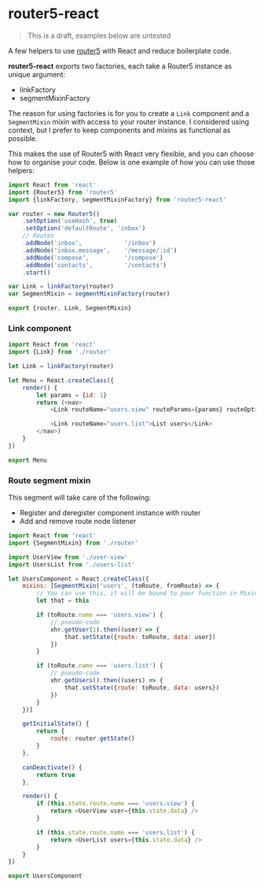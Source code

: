# router5-react

> This is a draft, examples below are untested

A few helpers to use [router5](https://github.com/router5/router5) with React and reduce boilerplate code.

__router5-react__ exports two factories, each take a Router5 instance as unique argument:

- linkFactory
- segmentMixinFactory

The reason for using factories is for you to create a `Link` component and a `SegmentMixin` mixin
with access to your router instance. I considered using context, but I prefer to keep components
and mixins as functional as possible.

This makes the use of Router5 with React very flexible, and you can choose how to organise your
code. Below is one example of how you can use those helpers:


```javascript
import React from 'react'
import {Router5} from 'router5'
import {linkFactory, segmentMixinFactory} from 'router5-react'

var router = new Router5()
    .setOption('useHash', true)
    .setOption('defaultRoute', 'inbox')
    // Routes
    .addNode('inbox',            '/inbox')
    .addNode('inbox.message',    '/message/:id')
    .addNode('compose',          '/compose')
    .addNode('contacts',         '/contacts')
    .start()

var Link = linkFactory(router)
var SegmentMixin = segmentMixinFactory(router)

export {router, Link, SegmentMixin}
```

### Link component

```javascript
import React from 'react'
import {Link} from './router'

let Link = linkFactory(router)

let Menu = React.createClass({
    render() {
        let params = {id: 1}
        return (<nav>
            <Link routeName="users.view" routeParams={params} routeOptions={reload: true}>View user 1</Link>

            <Link routeName="users.list">List users</Link>
        </nav>)
    }
})

export Menu
```

### Route segment mixin

This segment will take care of the following:

- Register and deregister component instance with router
- Add and remove route node listener

```javascript
import React from 'react'
import {SegmentMixin} from './router'

import UserView from './user-view'
import UsersList from './users-list'

let UsersComponent = React.createClass({
    mixins: [SegmentMixin('users', (toRoute, fromRoute) => {
        // You can use this, it will be bound to your function in Mixin
        let that = this

        if (toRoute.name === 'users.view') {
            // pseudo-code
            xhr.getUser(1).then((user) => {
                that.setState({route: toRoute, data: user})
            })
        }

        if (toRoute.name === 'users.list') {
            // pseudo-code
            xhr.getUsers().then((users) => {
                that.setState({route: toRoute, data: users})
            })
        }
    })]

    getInitialState() {
        return {
            route: router.getState()
        }
    },

    canDeactivate() {
        return true
    },

    render() {
        if (this.state.route.name === 'users.view') {
            return <UserView user={this.state.data} />
        }

        if (this.state.route.name === 'users.list') {
            return <UserList users={this.state.data} />
        }
    }
})

export UsersComponent
```
